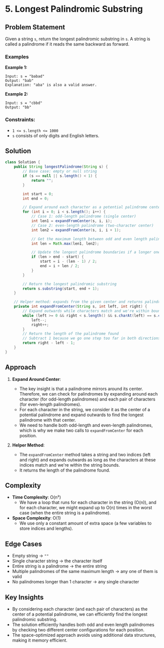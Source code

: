 # 5. Longest Palindromic Substring

## Problem Statement
Given a string `s`, return the longest palindromic substring in `s`. A string is called a palindrome if it reads the same backward as forward.

### Examples

**Example 1:**
```
Input: s = "babad"
Output: "bab"
Explanation: "aba" is also a valid answer.
```

**Example 2:**
```
Input: s = "cbbd"
Output: "bb"
```

### Constraints:
- `1 <= s.length <= 1000`
- `s` consists of only digits and English letters.

## Solution
```java
class Solution {
    public String longestPalindrome(String s) {
        // Base case: empty or null string
        if (s == null || s.length() < 1) {
            return "";
        }

        int start = 0;
        int end = 0;

        // Expand around each character as a potential palindrome center
        for (int i = 0; i < s.length(); i++) {
            // Case 1: odd-length palindrome (single center)
            int len1 = expandFromCenter(s, i, i);
            // Case 2: even-length palindrome (two-character center)
            int len2 = expandFromCenter(s, i, i + 1);

            // Get the maximum length between odd and even length palindromes
            int len = Math.max(len1, len2);

            // Update the longest palindrome boundaries if a longer one is found
            if (len > end - start) {
                start = i - (len - 1) / 2;
                end = i + len / 2;
            }
        }

        // Return the longest palindromic substring
        return s.substring(start, end + 1);
    }

    // Helper method: expands from the given center and returns palindrome length
    private int expandFromCenter(String s, int left, int right) {
        // Expand outwards while characters match and we're within bounds
        while (left >= 0 && right < s.length() && s.charAt(left) == s.charAt(right)) {
            left--;
            right++;
        }
        // Return the length of the palindrome found
        // Subtract 1 because we go one step too far in both directions
        return right - left - 1;
    }
}
```

## Approach
1. **Expand Around Center**:
   - The key insight is that a palindrome mirrors around its center. Therefore, we can check for palindromes by expanding around each character (for odd-length palindromes) and each pair of characters (for even-length palindromes).
   - For each character in the string, we consider it as the center of a potential palindrome and expand outwards to find the longest palindrome with that center.
   - We need to handle both odd-length and even-length palindromes, which is why we make two calls to `expandFromCenter` for each position.

2. **Helper Method**:
   - The `expandFromCenter` method takes a string and two indices (left and right) and expands outwards as long as the characters at these indices match and we're within the string bounds.
   - It returns the length of the palindrome found.

## Complexity
- **Time Complexity**: O(n²)
  - We have a loop that runs for each character in the string (O(n)), and for each character, we might expand up to O(n) times in the worst case (when the entire string is a palindrome).
- **Space Complexity**: O(1)
  - We use only a constant amount of extra space (a few variables to store indices and lengths).

## Edge Cases
- Empty string → `""`
- Single character string → the character itself
- Entire string is a palindrome → the entire string
- Multiple palindromes of the same maximum length → any one of them is valid
- No palindromes longer than 1 character → any single character

## Key Insights
- By considering each character (and each pair of characters) as the center of a potential palindrome, we can efficiently find the longest palindromic substring.
- The solution efficiently handles both odd and even length palindromes by checking two different center configurations for each position.
- The space-optimized approach avoids using additional data structures, making it memory efficient.